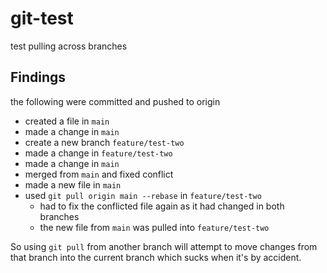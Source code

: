# git-test
test pulling across branches

## Findings

the following were committed and pushed to origin

* created a file in `main`
* made a change in `main`
* create a new branch `feature/test-two`
* made a change in `feature/test-two`
* made a change in `main`
* merged from `main` and fixed conflict
* made a new file in `main`
* used `git pull origin main --rebase` in `feature/test-two`
  * had to fix the conflicted file again as it had changed in both branches
  * the new file from `main` was pulled into `feature/test-two`

So using `git pull` from another branch will attempt to move changes from that
branch into the current branch which sucks when it's by accident.
